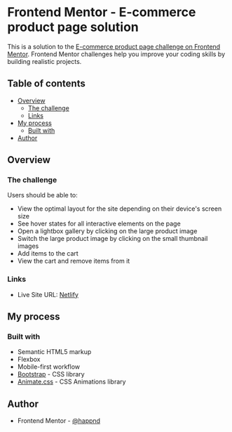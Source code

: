 # Frontend Mentor - E-commerce product page solution

This is a solution to the [E-commerce product page challenge on Frontend Mentor](https://www.frontendmentor.io/challenges/ecommerce-product-page-UPsZ9MJp6). Frontend Mentor challenges help you improve your coding skills by building realistic projects.

## Table of contents

- [Overview](#overview)
  - [The challenge](#the-challenge)
  - [Links](#links)
- [My process](#my-process)
  - [Built with](#built-with)
- [Author](#author)

## Overview

### The challenge

Users should be able to:

- View the optimal layout for the site depending on their device's screen size
- See hover states for all interactive elements on the page
- Open a lightbox gallery by clicking on the large product image
- Switch the large product image by clicking on the small thumbnail images
- Add items to the cart
- View the cart and remove items from it

### Links

- Live Site URL: [Netlify](https://your-live-site-url.com)

## My process

### Built with

- Semantic HTML5 markup
- Flexbox
- Mobile-first workflow
- [Bootstrap](https://getbootstrap.com/) - CSS library
- [Animate.css](https://animate.style) - CSS Animations library

## Author

- Frontend Mentor - [@happnd](https://www.frontendmentor.io/profile/happnd)
